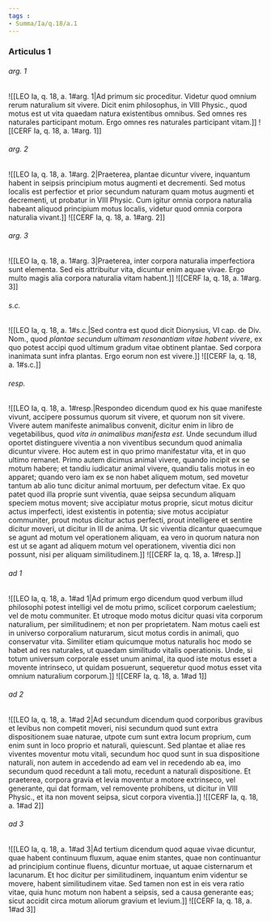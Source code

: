 ```yaml
---
tags : 
- Summa/Ia/q.18/a.1
---
```


### Articulus 1

###### arg. 1
![[LEO Ia, q. 18, a. 1#arg. 1|Ad primum sic proceditur. Videtur quod omnium rerum naturalium sit vivere. Dicit enim philosophus, in VIII Physic., quod motus est ut vita quaedam natura existentibus omnibus. Sed omnes res naturales participant motum. Ergo omnes res naturales participant vitam.]]
![[CERF Ia, q. 18, a. 1#arg. 1]]

###### arg. 2
![[LEO Ia, q. 18, a. 1#arg. 2|Praeterea, plantae dicuntur vivere, inquantum habent in seipsis principium motus augmenti et decrementi. Sed motus localis est perfectior et prior secundum naturam quam motus augmenti et decrementi, ut probatur in VIII Physic. Cum igitur omnia corpora naturalia habeant aliquod principium motus localis, videtur quod omnia corpora naturalia vivant.]]
![[CERF Ia, q. 18, a. 1#arg. 2]]

###### arg. 3
![[LEO Ia, q. 18, a. 1#arg. 3|Praeterea, inter corpora naturalia imperfectiora sunt elementa. Sed eis attribuitur vita, dicuntur enim aquae vivae. Ergo multo magis alia corpora naturalia vitam habent.]]
![[CERF Ia, q. 18, a. 1#arg. 3]]

###### s.c.
![[LEO Ia, q. 18, a. 1#s.c.|Sed contra est quod dicit Dionysius, VI cap. de Div. Nom., quod *plantae secundum ultimam resonantiam vitae habent vivere*, ex quo potest accipi quod ultimum gradum vitae obtinent plantae. Sed corpora inanimata sunt infra plantas. Ergo eorum non est vivere.]]
![[CERF Ia, q. 18, a. 1#s.c.]]

###### resp.
![[LEO Ia, q. 18, a. 1#resp.|Respondeo dicendum quod ex his quae manifeste vivunt, accipere possumus quorum sit vivere, et quorum non sit vivere. Vivere autem manifeste animalibus convenit, dicitur enim in libro de vegetabilibus, quod *vita in animalibus manifesta est*. Unde secundum illud oportet distinguere viventia a non viventibus secundum quod animalia dicuntur vivere. Hoc autem est in quo primo manifestatur vita, et in quo ultimo remanet. Primo autem dicimus animal vivere, quando incipit ex se motum habere; et tandiu iudicatur animal vivere, quandiu talis motus in eo apparet; quando vero iam ex se non habet aliquem motum, sed movetur tantum ab alio tunc dicitur animal mortuum, per defectum vitae. Ex quo patet quod illa proprie sunt viventia, quae seipsa secundum aliquam speciem motus movent; sive accipiatur motus proprie, sicut motus dicitur actus imperfecti, idest existentis in potentia; sive motus accipiatur communiter, prout motus dicitur actus perfecti, prout intelligere et sentire dicitur moveri, ut dicitur in III de anima. Ut sic viventia dicantur quaecumque se agunt ad motum vel operationem aliquam, ea vero in quorum natura non est ut se agant ad aliquem motum vel operationem, viventia dici non possunt, nisi per aliquam similitudinem.]]
![[CERF Ia, q. 18, a. 1#resp.]]

###### ad 1
![[LEO Ia, q. 18, a. 1#ad 1|Ad primum ergo dicendum quod verbum illud philosophi potest intelligi vel de motu primo, scilicet corporum caelestium; vel de motu communiter. Et utroque modo motus dicitur quasi vita corporum naturalium, per similitudinem; et non per proprietatem. Nam motus caeli est in universo corporalium naturarum, sicut motus cordis in animali, quo conservatur vita. Similiter etiam quicumque motus naturalis hoc modo se habet ad res naturales, ut quaedam similitudo vitalis operationis. Unde, si totum universum corporale esset unum animal, ita quod iste motus esset a movente intrinseco, ut quidam posuerunt, sequeretur quod motus esset vita omnium naturalium corporum.]]
![[CERF Ia, q. 18, a. 1#ad 1]]

###### ad 2
![[LEO Ia, q. 18, a. 1#ad 2|Ad secundum dicendum quod corporibus gravibus et levibus non competit moveri, nisi secundum quod sunt extra dispositionem suae naturae, utpote cum sunt extra locum proprium, cum enim sunt in loco proprio et naturali, quiescunt. Sed plantae et aliae res viventes moventur motu vitali, secundum hoc quod sunt in sua dispositione naturali, non autem in accedendo ad eam vel in recedendo ab ea, imo secundum quod recedunt a tali motu, recedunt a naturali dispositione. Et praeterea, corpora gravia et levia moventur a motore extrinseco, vel generante, qui dat formam, vel removente prohibens, ut dicitur in VIII Physic., et ita non movent seipsa, sicut corpora viventia.]]
![[CERF Ia, q. 18, a. 1#ad 2]]

###### ad 3
![[LEO Ia, q. 18, a. 1#ad 3|Ad tertium dicendum quod aquae vivae dicuntur, quae habent continuum fluxum, aquae enim stantes, quae non continuantur ad principium continue fluens, dicuntur mortuae, ut aquae cisternarum et lacunarum. Et hoc dicitur per similitudinem, inquantum enim videntur se movere, habent similitudinem vitae. Sed tamen non est in eis vera ratio vitae, quia hunc motum non habent a seipsis, sed a causa generante eas; sicut accidit circa motum aliorum gravium et levium.]]
![[CERF Ia, q. 18, a. 1#ad 3]]


